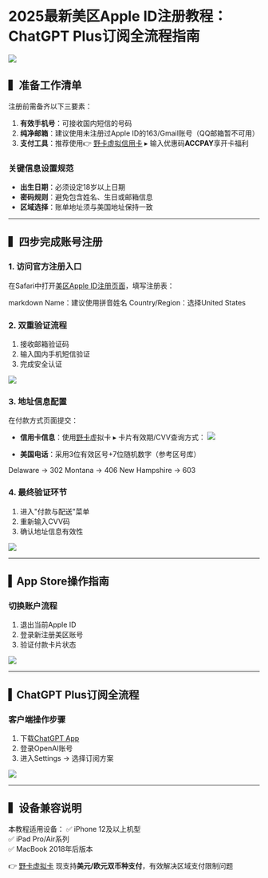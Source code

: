 # 2025最新美区Apple ID注册教程：ChatGPT Plus订阅全流程指南

![](https://bbtdd.com/wp-content/uploads/img/7857649611.webp)

## ▍准备工作清单
注册前需备齐以下三要素：
1. **有效手机号**：可接收国内短信的号码
2. **纯净邮箱**：建议使用未注册过Apple ID的163/Gmail账号（QQ邮箱暂不可用）
3. **支付工具**：推荐使用👉 [野卡虚拟信用卡](https://bbtdd.com/yeka) ▸ 输入优惠码**ACCPAY**享开卡福利

### 关键信息设置规范
- **出生日期**：必须设定18岁以上日期
- **密码规则**：避免包含姓名、生日或邮箱信息
- **区域选择**：账单地址须与美国地址保持一致

---

## ▍四步完成账号注册
### 1. 访问官方注册入口
在Safari中打开[美区Apple ID注册页面](https://appleid.apple.com/account)，填写注册表：

markdown
Name：建议使用拼音姓名
Country/Region：选择United States


### 2. 双重验证流程
1. 接收邮箱验证码
2. 输入国内手机短信验证
3. 完成安全认证

![](https://bbtdd.com/wp-content/uploads/img/4605564874233.webp)

### 3. 地址信息配置
在付款方式页面提交：
- **信用卡信息**：使用[野卡](https://bbtdd.com/yeka)虚拟卡 ▸ 卡片有效期/CVV查询方式：
![](https://bbtdd.com/wp-content/uploads/img/49126509.webp)

- **美国电话**：采用3位有效区号+7位随机数字（参考区号库）

 Delaware → 302 
 Montana → 406
 New Hampshire → 603


### 4. 最终验证环节
1. 进入"付款与配送"菜单
2. 重新输入CVV码
3. 确认地址信息有效性

![](https://bbtdd.com/wp-content/uploads/img/057749589545378.webp)

---

## ▍App Store操作指南
### 切换账户流程
1. 退出当前Apple ID
2. 登录新注册美区账号
3. 验证付款卡片状态

![](https://bbtdd.com/wp-content/uploads/img/035971249027.webp)

---

## ▍ChatGPT Plus订阅全流程
### 客户端操作步骤
1. 下载[ChatGPT App](https://apps.apple.com/us/app/chatgpt/id6448311069)
2. 登录OpenAI账号
3. 进入Settings → 选择订阅方案

![](https://bbtdd.com/wp-content/uploads/img/003810052289990.webp)

---

## ▍设备兼容说明
本教程适用设备：
✅ iPhone 12及以上机型  
✅ iPad Pro/Air系列  
✅ MacBook 2018年后版本

👉 [野卡虚拟卡](https://bbtdd.com/yeka) 现支持**美元/欧元双币种支付**，有效解决区域支付限制问题